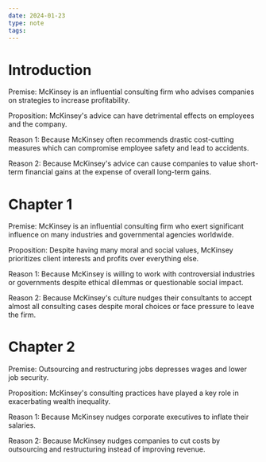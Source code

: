 ```yaml
---
date: 2024-01-23
type: note
tags:
---
```


# Introduction
Premise: McKinsey is an influential consulting firm who advises companies on strategies to increase profitability.

Proposition: McKinsey's advice can have detrimental effects on employees and the company.

Reason 1: Because McKinsey often recommends drastic cost-cutting measures which can compromise employee safety and lead to accidents.

Reason 2: Because McKinsey's advice can cause companies to value short-term financial gains at the expense of overall long-term gains.

# Chapter 1
Premise: McKinsey is an influential consulting firm who exert significant influence on many industries and governmental agencies worldwide.

Proposition: Despite having many moral and social values, McKinsey prioritizes client interests and profits over everything else.

Reason 1: Because McKinsey is willing to work with controversial industries or governments despite ethical dilemmas or questionable social impact.

Reason 2: Because McKinsey's culture nudges their consultants to accept almost all consulting cases despite moral choices or face pressure to leave the firm.

# Chapter 2
Premise: Outsourcing and restructuring jobs depresses wages and lower job security.

Proposition: McKinsey's consulting practices have played a key role in exacerbating wealth inequality.

Reason 1: Because McKinsey nudges corporate executives to inflate their salaries.

Reason 2: Because McKinsey nudges companies to cut costs by outsourcing and restructuring instead of improving revenue.